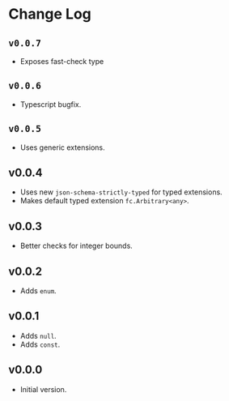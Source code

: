 # Change Log

## `v0.0.7`

* Exposes fast-check type

## `v0.0.6`

* Typescript bugfix.

## `v0.0.5`

* Uses generic extensions.

## v0.0.4

* Uses new `json-schema-strictly-typed` for typed extensions.
* Makes default typed extension `fc.Arbitrary<any>`.

## v0.0.3

* Better checks for integer bounds.

## v0.0.2

* Adds `enum`.

## v0.0.1

* Adds `null`.
* Adds `const`.

## v0.0.0

* Initial version.